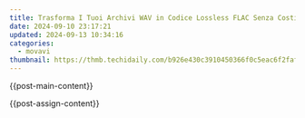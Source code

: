 ```yaml
---
title: Trasforma I Tuoi Archivi WAV in Codice Lossless FLAC Senza Costi Utilizzando Il Servizio Di Conversione On-Line Gratuito - Movavi
date: 2024-09-10 23:17:21
updated: 2024-09-13 10:34:16
categories:
  - movavi
thumbnail: https://thmb.techidaily.com/b926e430c3910450366f0c5eac6f2faf425580bfe11541a9628c11209d7640f5.jpg
---
```


{{post-main-content}}

<ins class="adsbygoogle"
     style="display:block"
     data-ad-format="autorelaxed"
     data-ad-client="ca-pub-7571918770474297"
     data-ad-slot="1223367746"></ins>

{{post-assign-content}}

<ins class="adsbygoogle"
     style="display:block"
     data-ad-client="ca-pub-7571918770474297"
     data-ad-slot="8358498916"
     data-ad-format="auto"
     data-full-width-responsive="true"></ins>
